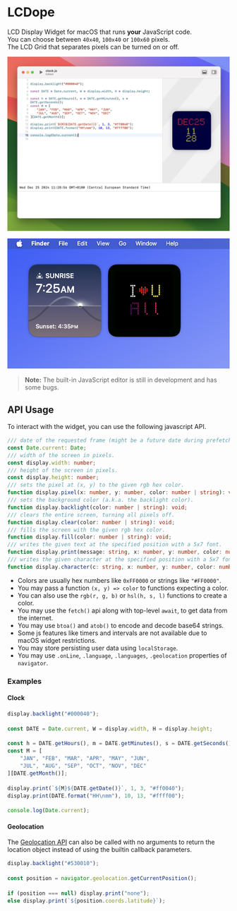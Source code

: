 
# LCDope

LCD Display Widget for macOS that runs **your** JavaScript code.\
You can choose between `40x40`, `100x40` or `100x60` pixels.\
The LCD Grid that separates pixels can be turned on or off.

![screen-1](screen-1.png)

![screen-2](screen-2.png)

> **Note:** The built-in JavaScript editor is still in development and has some bugs.

## API Usage

To interact with the widget, you can use the following javascript API.

```typescript
/// date of the requested frame (might be a future date during prefetch).
const Date.current: Date;
/// width of the screen in pixels.
const display.width: number;
/// height of the screen in pixels.
const display.height: number;
/// sets the pixel at (x, y) to the given rgb hex color.
function display.pixel(x: number, y: number, color: number | string): void;
/// sets the background color (a.k.a. the backlight color).
function display.backlight(color: number | string): void;
/// clears the entire screen, turning all pixels off.
function display.clear(color: number | string): void;
/// fills the screen with the given rgb hex color.
function display.fill(color: number | string): void;
/// writes the given text at the specified position with a 5x7 font.
function display.print(message: string, x: number, y: number, color: number | string): void;
/// writes the given character at the specified position with a 5x7 font.
function display.character(c: string, x: number, y: number, color: number | string): void;
```

- Colors are usually hex numbers like `0xFF0000` or strings like `"#FF0000"`.
- You may pass a function `(x, y) => color` to functions expecting a color.
- You can also use the `rgb(r, g, b)` or `hsl(h, s, l)` functions to create a color.
- You may use the `fetch()` api along with top-level `await`, to get data from the internet.
- You may use `btoa()` and `atob()` to encode and decode base64 strings.
- Some js features like timers and intervals are not available due to macOS widget restrictions.
- You may store persisting user data using `localStorage`.
- You may use `.onLine`, `.language`, `.languages`, `.geolocation` properties of `navigator`.

### Examples

#### Clock

```js
display.backlight("#000040");

const DATE = Date.current, W = display.width, H = display.height;

const h = DATE.getHours(), m = DATE.getMinutes(), s = DATE.getSeconds();
const M = [
	"JAN", "FEB", "MAR", "APR", "MAY", "JUN",
	"JUL", "AUG", "SEP", "OCT", "NOV", "DEC"
][DATE.getMonth()];

display.print(`${M}${DATE.getDate()}`, 1, 3, "#ff0040");
display.print(DATE.format("HH\nmm"), 10, 13, "#ffff00");

console.log(Date.current);
```

#### Geolocation

The [Geolocation API](https://developer.mozilla.org/en-US/docs/Web/API/Geolocation)
can also be called with no arguments to return the location object instead of using
the builtin callback parameters.

```js
display.backlight("#530010");

const position = navigator.geolocation.getCurrentPosition();

if (position === null) display.print("none");
else display.print(`${position.coords.latitude}`);
```

